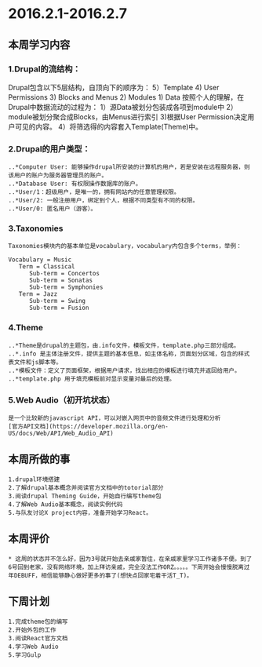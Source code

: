 # 2016.2.1-2016.2.7

## 本周学习内容

### 1.Drupal的流结构：
  Drupal包含以下5层结构，自顶向下的顺序为：
    5）Template
    4)  User Permissions
    3)  Blocks and Menus
    2)  Modules
    1)   Data
   按照个人的理解，在Drupal中数据流动的过程为：
    1）源Data被划分包装成各项到module中
    2）module被划分聚合成Blocks，由Menus进行索引
    3)根据User Permission决定用户可见的内容。
    4）将筛选得的内容套入Template(Theme)中。

### 2.Drupal的用户类型：
    ..*Computer User: 能够操作drupal所安装的计算机的用户，若是安装在远程服务器，则该用户的账户为服务器管理员的账户。
    ..*Database User: 有权限操作数据库的账户。
    ..*User/1：超级用户，是唯一的，拥有网站内的任意管理权限。
    ..*User/2: 一般注册用户，绑定到个人，根据不同类型有不同的权限。
    ..*User/0: 匿名用户（游客）。

### 3.Taxonomies
    Taxonomies模块内的基本单位是vocabulary，vocabulary内包含多个terms，举例：
    
    Vocabulary = Music
       Term = Classical
          Sub-term = Concertos
          Sub-term = Sonatas
          Sub-term = Symphonies
       Term = Jazz
          Sub-term = Swing
          Sub-term = Fusion

###  4.Theme
    ..*Theme是drupal的主题包，由.info文件，模板文件，template.php三部分组成。
    ..*.info 是主体注册文件，提供主题的基本信息，如主体名称，页面划分区域，包含的样式表文件和js脚本等。
    ..*模板文件：定义了页面框架，根据用户请求，找出相应的模板进行填充并返回给用户。
    ..*template.php 用于填充模板前对显示变量对最后的处理。

### 5.Web Audio（初开坑状态）
    是一个比较新的javascript API，可以对嵌入网页中的音频文件进行处理和分析
    [官方API文档](https://developer.mozilla.org/en-US/docs/Web/API/Web_Audio_API)


## 本周所做的事
    
    1.drupal环境搭建
    2.了解drupal基本概念并阅读官方文档中的totorial部分
    3.阅读drupal Theming Guide，开始自行编写theme包
    4.了解Web Audio基本概念，阅读实例代码
    5.与队友讨论X project内容，准备开始学习React。

## 本周评价

    * 这周的状态并不怎么好，因为3号就开始去亲戚家暂住，在亲戚家里学习工作诸多不便。到了6号回到老家，没有网络环境，加上拜访亲戚，完全没法工作ORZ。。。。。下周开始会慢慢脱离过年DEBUFF，相信能够静心做好更多的事了(想快点回家宅着干活T_T)。

## 下周计划
 
    1.完成theme包的编写
    2.开始外包的工作
    3.阅读React官方文档
    4.学习Web Audio
    5.学习Gulp

